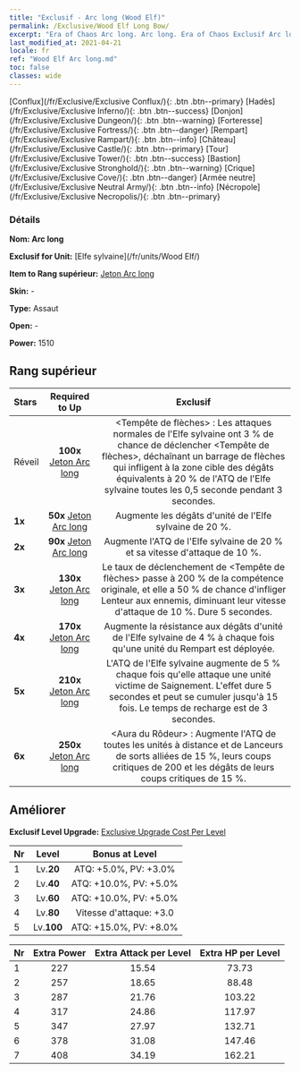```yaml
---
title: "Exclusif - Arc long (Wood Elf)"
permalink: /Exclusive/Wood Elf Long Bow/
excerpt: "Era of Chaos Arc long. Arc long. Era of Chaos Exclusif Arc long. Elfe sylvaine Exclusif."
last_modified_at: 2021-04-21
locale: fr
ref: "Wood Elf Arc long.md"
toc: false
classes: wide
---
```

 [Conflux](/fr/Exclusive/Exclusive Conflux/){: .btn .btn--primary} [Hadès](/fr/Exclusive/Exclusive Inferno/){: .btn .btn--success} [Donjon](/fr/Exclusive/Exclusive Dungeon/){: .btn .btn--warning} [Forteresse](/fr/Exclusive/Exclusive Fortress/){: .btn .btn--danger} [Rempart](/fr/Exclusive/Exclusive Rampart/){: .btn .btn--info} [Château](/fr/Exclusive/Exclusive Castle/){: .btn .btn--primary} [Tour](/fr/Exclusive/Exclusive Tower/){: .btn .btn--success} [Bastion](/fr/Exclusive/Exclusive Stronghold/){: .btn .btn--warning} [Crique](/fr/Exclusive/Exclusive Cove/){: .btn .btn--danger} [Armée neutre](/fr/Exclusive/Exclusive Neutral Army/){: .btn .btn--info} [Nécropole](/fr/Exclusive/Exclusive Necropolis/){: .btn .btn--primary} 

### Détails
 **Nom: Arc long** 

 **Exclusif for Unit:** [Elfe sylvaine](/fr/units/Wood Elf/) 

 **Item to Rang supérieur:** [Jeton Arc long](/fr/Items/con_914/)

 **Skin:** -

 **Type:** Assaut

 **Open:** -

 **Power:** 1510

## Rang supérieur

  |     Stars    |  Required to Up | Exclusif |
  |:-------------|:---------------:|:---------------:|
  |  Réveil  | **100x** [Jeton Arc long](/fr/Items/con_914/) | <Tempête de flèches> : Les attaques normales de l'Elfe sylvaine ont 3 % de chance de déclencher <Tempête de flèches>, déchaînant un barrage de flèches qui infligent à la zone cible des dégâts équivalents à 20 % de l'ATQ de l'Elfe sylvaine toutes les 0,5 seconde pendant 3 secondes. |
  | **1x** <i class="fas fa-star"/> | **50x** [Jeton Arc long](/fr/Items/con_914/) | Augmente les dégâts d'unité de l'Elfe sylvaine de 20 %. |
  | **2x** <i class="fas fa-star"/> | **90x** [Jeton Arc long](/fr/Items/con_914/) | Augmente l'ATQ de l'Elfe sylvaine de 20 % et sa vitesse d'attaque de 10 %. |
  | **3x** <i class="fas fa-star"/> | **130x** [Jeton Arc long](/fr/Items/con_914/) | Le taux de déclenchement de <Tempête de flèches> passe à 200 % de la compétence originale, et elle a 50 % de chance d'infliger Lenteur aux ennemis, diminuant leur vitesse d'attaque de 10 %. Dure 5 secondes. |
  | **4x** <i class="fas fa-star"/> | **170x** [Jeton Arc long](/fr/Items/con_914/) | Augmente la résistance aux dégâts d'unité de l'Elfe sylvaine de 4 % à chaque fois qu'une unité du Rempart est déployée. |
  | **5x** <i class="fas fa-star"/> | **210x** [Jeton Arc long](/fr/Items/con_914/) | L'ATQ de l'Elfe sylvaine augmente de 5 % chaque fois qu'elle attaque une unité victime de Saignement. L'effet dure 5 secondes et peut se cumuler jusqu'à 15 fois. Le temps de recharge est de 3 secondes. |
  | **6x** <i class="fas fa-star"/> | **250x** [Jeton Arc long](/fr/Items/con_914/) | <Aura du Rôdeur> : Augmente l'ATQ de toutes les unités à distance et de Lanceurs de sorts alliées de 15 %, leurs coups critiques de 200 et les dégâts de leurs coups critiques de 15 %. |


## Améliorer
 **Exclusif Level Upgrade:** [Exclusive Upgrade Cost Per Level](/Exclusive/ExclusiveUpgradeCostPerLevel/)

  |  Nr  |   Level  | Bonus at Level |
  |:-----|:--------:|:--------------:|
  | 1 | Lv.**20** | ATQ: +5.0%, PV: +3.0% |
  | 2 | Lv.**40** | ATQ: +10.0%, PV: +5.0% |
  | 3 | Lv.**60** | ATQ: +10.0%, PV: +5.0% |
  | 4 | Lv.**80** | Vitesse d'attaque: +3.0 |
  | 5 | Lv.**100** | ATQ: +15.0%, PV: +8.0% |


  |  Nr  |  Extra Power | Extra Attack per Level | Extra HP per Level |
  |:-----|:--------:|:--------:|:--------:|
  | 1 | 227 | 15.54 | 73.73 |
  | 2 | 257 | 18.65 | 88.48 |
  | 3 | 287 | 21.76 | 103.22 |
  | 4 | 317 | 24.86 | 117.97 |
  | 5 | 347 | 27.97 | 132.71 |
  | 6 | 378 | 31.08 | 147.46 |
  | 7 | 408 | 34.19 | 162.21 |


